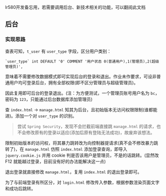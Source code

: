 lr580开发备忘用，若需要调用后台、新技术相关的功能，可以翻阅此文档

## 后台

### 实现思路

查表可知，`t_user` 有 `user_type` 字段，区分用户类别：

```mysql
`user_type` int DEFAULT '0' COMMENT '用户状态 0(普通用户),1(管理员),2(超级管理员)',
```

意味着不需要修改数据模式即可实现后台的登录和退出。作业未作要求，可设非普通用户均可登录后台，拥有全部权限(即不区分管理员与超级管理员)。

因此复用即可后台的登录退出。(注：为方便测试，一个管理员账号用户名为 `bc`，密码为 `123`，只能通过后台数据库添加管理员)

查 `index.html` -> `manage.html` 知其为后台，且初始版本无访问权限限制(谁都能进)。添加一个对 `user_type` 的识别。

> 尝试 `Spring Security`，发现不会拦截前端直接跳 `manage.html` 的请求，也不会修改原有的登录以适应(添加后原有登陆无法成功)，故废弃该想法。

限制初始版本的访问权，将其暴力跳转改为向控制器提请求(真不会不修改暴力跳转了)，在 `manage.html` 仿照 `index.html` 添加登录查询，即导入 `jquery.cookie.js` 并用 cookie 判是否该用户是管理员，不是的话跳转。(显然改 F12 就能越过登录，目前没有好的办法能解决这一点)

退出登录就直接修改 `manage.html`，复用 `index.html` 的退出登录即可。

为了与前端登录有所区分，对 `login.html` 修改传入参数，根据参数渲染页面文字和成功后跳转。